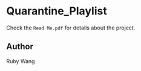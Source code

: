 # Quarantine_Playlist

Check the `Read Me.pdf` for details about the project.

## Author
Ruby Wang <email>
